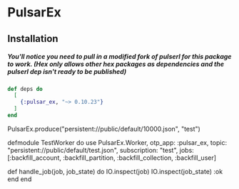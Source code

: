 # PulsarEx

## Installation

##### You'll notice you need to pull in a modified fork of pulserl for this package to work. (Hex only allows other hex packages as dependencies and the pulserl dep isn't ready to be published)

```elixir
def deps do
  [
    {:pulsar_ex, "~> 0.10.23"}
  ]
end
```


PulsarEx.produce("persistent://public/default/10000.json", "test")

defmodule TestWorker do
  use PulsarEx.Worker,
    otp_app: :pulsar_ex,
    topic: "persistent://public/default/test.json",
    subscription: "test",
    jobs: [:backfill_account, :backfill_partition, :backfill_collection, :backfill_user]

  def handle_job(job, job_state) do
    IO.inspect(job)
    IO.inspect(job_state)
    :ok
  end
end
